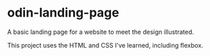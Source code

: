 # odin-landing-page

A basic landing page for a website to meet the design illustrated.

This project uses the HTML and CSS I've learned, including flexbox.